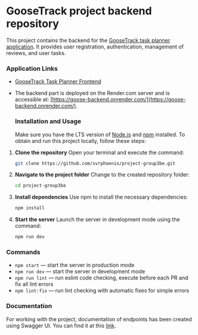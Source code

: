 # GooseTrack project backend repository

This project contains the backend for the
[GooseTrack task planner application](https://svrphoenix.github.io/project-group3fe).
It provides user registration, authentication, management of reviews, and user
tasks.

### Application Links

- [GooseTrack Task Planner Frontend](https://github.com/svrphoenix/project-group3fe)
- The backend part is deployed on the Render.com server and is accessible at:
  [https://goose-backend.onrender.com/](https://goose-backend.onrender.com/).

  ### Installation and Usage

  Make sure you have the LTS version of [Node.js](https://nodejs.org/en) and
  [npm](https://www.npmjs.com/) installed. To obtain and run this project
  locally, follow these steps:

1. **Clone the repository** Open your terminal and execute the command:

   ```sh
   git clone https://github.com/svrphoenix/project-group3be.git
   ```

2. **Navigate to the project folder** Change to the created repository folder:

   ```sh
   cd project-group3be
   ```

3. **Install dependencies** Use npm to install the necessary dependencies:

   ```sh
   npm install
   ```

4. **Start the server** Launch the server in development mode using the command:

   ```sh
   npm run dev
   ```

### Commands

- `npm start` &mdash; start the server in production mode
- `npm run dev` &mdash; start the server in development mode
- `npm run lint` &mdash; run eslint code checking, execute before each PR and
  fix all lint errors
- `npm lint:fix` &mdash; run lint checking with automatic fixes for simple
  errors

### Documentation

For working with the project, documentation of endpoints has been created using
Swagger UI. You can find it at this
[link](https://goose-backend.onrender.com/docs/).
